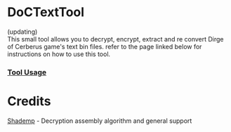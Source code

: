 # DoCTextTool
(updating)<br>
This small tool allows you to decrypt, encrypt, extract and re convert Dirge of Cerberus game's text bin files. refer to the page linked below for instructions on how to use this tool.
### [Tool Usage](https://github.com/Surihix/DoCTextTool/blob/master/Documentation/ToolUsage.md)</font>

# Credits
[Shademp](https://github.com/Shademp) - Decryption assembly algorithm and general support
